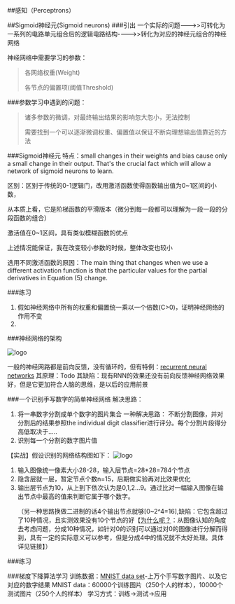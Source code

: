##感知（Perceptrons）


##Sigmoid神经元(Sigmoid neurons)
###引出
一个实际的问题--->>可转化为一系列的电路单元组合后的逻辑电路结构---->>转化为对应的神经元组合的神经网络<p>
神经网络中需要学习的参数：<p>
>各网络权重(Weight)<p>
各节点的偏置项(阈值Threshold)<p>

###参数学习中遇到的问题：
>诸多参数的微调，对最终输出结果的影响忽大忽小，无法控制<p>
需要找到一个可以逐渐微调权重、偏置值以保证不断向理想输出值靠近的方法

###Sigmoid神经元
特点：small changes in their weights and bias cause only a small change in their output. That's the crucial fact which will allow a network of sigmoid neurons to learn.

区别：区别于传统的0-1逻辑门，改用激活函数使得函数输出值为0~1区间的小数，<p>
从本质上看，它是阶梯函数的平滑版本（微分到每一段都可以理解为一段一段的分段函数的组合）<p>
激活值在0~1区间，具有类似模糊函数的优点

上述情况能保证，我在改变较小参数的时候，整体改变也较小

选用不同激活函数的原因：The main thing that changes when we use a different activation function is that the particular values for the partial derivatives in Equation (5) change.

###练习
1. 假如神经网络中所有的权重和偏置统一乘以一个倍数(C>0)，证明神经网络的作用不变
2. 


###神经网络的架构

![logo](http://neuralnetworksanddeeplearning.com/images/tikz11.png)


一般的神经网路都是前向反馈，没有循环的，但有特例：[recurrent neural networks](https://en.wikipedia.org/wiki/Recurrent_neural_network)
其原理：Todo
其缺陷：现有RNN的效果还没有前向反馈神经网络效果好，但是它更加符合人脑的思维，是以后的应用前景

###一个识别手写数字的简单神经网络
解决思路：
1. 将一串数字分割成单个数字的图片集合
一种解决思路：
不断分割图像，并对分割后的结果参照the individual digit classifier进行评分。每个分割片段得分高低取决于.....
2. 识别每一个分割的数字图片值

【实战】假设识别的网络结构图如下：
![logo](http://neuralnetworksanddeeplearning.com/images/tikz12.png)

1. 输入图像统一像素大小28-28，输入层节点=28*28=784个节点
2. 隐含层就一层，暂定节点个数n=15，后期做实验再对比效果优化
3. 输出层节点为10，从上到下依次认为是0,1,2...9。通过比对一幅输入图像在输出节点中最高的值来判断它属于哪个数字。<p>
（另一种思路换做二进制的话4个输出节点就够[0~2^4=16],缺陷：它包含超过了10种情况，且实测效果没有10个节点的好【[为什么呢？](http://neuralnetworksanddeeplearning.com/chap1.html)：从图像认知的角度去考虑问题，分成10种情况，如针对0的识别可以通过对0的图像进行分解而得到，具有一定的实际意义可以参考，但是分成4中的情况就不太好处理。具体详见链接】）

###练习


###梯度下降算法学习
训练数据：[MNIST data set](http://yann.lecun.com/exdb/mnist/)-上万个手写数字图片、以及它对应的数字结果
MNIST data：60000个训练图片（250个人的样本），10000个测试图片（250个人的样本）
学习方式：训练->测试->应用

